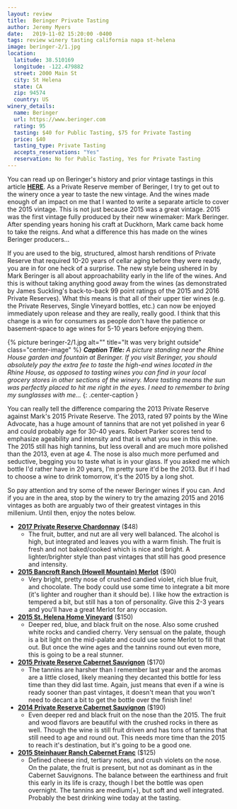 ```yaml
---
layout: review
title:  Beringer Private Tasting
author: Jeremy Myers
date:   2019-11-02 15:20:00 -0400
tags: review winery tasting california napa st-helena
image: beringer-2/1.jpg
location:
  latitude: 38.510169
  longitude: -122.479882
  street: 2000 Main St
  city: St Helena
  state: CA
  zip: 94574
  country: US
winery_details:
  name: Beringer
  url: https://www.beringer.com
  rating: 95
  tasting: $40 for Public Tasting, $75 for Private Tasting
  price: $40
  tasting_type: Private Tasting
  accepts_reservations: "Yes"
  reservation: No for Public Tasting, Yes for Private Tasting
---
```

You can read up on Beringer's history and prior vintage tastings in this article [**HERE**](https://www.winesbyjeremy.com/2018/09/08/beringer_private_tasting.html).  As a Private Reserve member of Beringer, I try to get out to the winery once a year to taste the new vintage.  And the wines made enough of an impact on me that I wanted to write a separate article to cover the 2015 vintage.  This is not just because 2015 was a great vintage.  2015 was the first vintage fully produced by their new winemaker: Mark Beringer.  After spending years honing his craft at Duckhorn, Mark came back home to take the reigns.  And what a difference this has made on the wines Beringer producers...

If you are used to the big, structured, almost harsh renditions of Private Reserve that required 10-20 years of cellar aging before they were ready, you are in for one heck of a surprise.  The new style being ushered in by Mark Beringer is all about approachability early in the life of the wines.  And this is without taking anything good away from the wines (as demonstrated by James Suckling's back-to-back 99 point ratings of the 2015 and 2016 Private Reserves).  What this means is that all of their upper tier wines (e.g. the Private Reserves, Single Vineyard bottles, etc.) can now be enjoyed immediately upon release and they are really, really good.  I think that this change is a win for consumers as people don't have the patience or basement-space to age wines for 5-10 years before enjoying them.  

{% picture beringer-2/1.jpg alt="" title="It was very bright outside" class="center-image" %}
***Caption Title:*** *A picture standing near the Rhine House garden and fountain at Beringer.  If you visit Beringer, you should absolutely pay the extra fee to taste the high-end wines located in the Rhine House, as opposed to tasting wines you can find in your local grocery stores in other sections of the winery.  More tasting means the sun was perfectly placed to hit me right in the eyes.  I need to remember to bring my sunglasses with me...*
{: .center-caption }

You can really tell the difference comparing the 2013 Private Reserve against Mark's 2015 Private Reserve.  The 2013, rated 97 points by the Wine Advocate, has a huge amount of tannins that are not yet polished in year 6 and could probably age for 30-40 years.  Robert Parker scores tend to emphasize ageability and intensity and that is what you see in this wine.  The 2015 still has high tannins, but less overall and are much more polished than the 2013, even at age 4.  The nose is also much more perfumed and seductive, begging you to taste what is in your glass.  If you asked me which bottle I'd rather have in 20 years, I'm pretty sure it'd be the 2013.  But if I had to choose a wine to drink tomorrow, it's the 2015 by a long shot.

So pay attention and try some of the newer Beringer wines if you can.  And if you are in the area, stop by the winery to try the amazing 2015 and 2016 vintages as both are arguably two of their greatest vintages in this millenium.  Until then, enjoy the notes below.

* [**2017 Private Reserve Chardonnay**](https://www.beringer.com/wines/private-reserve/chardonnay-napa-valley/2017) ($48)
  * The fruit, butter, and nut are all very well balanced.  The alcohol is high, but integrated and leaves you with a warm finish.  The fruit is fresh and not baked/cooked which is nice and bright.  A lighter/brighter style than past vintages that still has good presence and intensity.
* [**2015 Bancroft Ranch (Howell Mountain) Merlot**](https://www.beringer.com/wines/distinction-series/bancroft-ranch-merlot/2015) ($90)
  * Very bright, pretty nose of crushed candied violet, rich blue fruit, and chocolate.  The body could use some time to integrate a bit more (it's lighter and rougher than it should be).  I like how the extraction is tempered a bit, but still has a ton of personality.  Give this 2-3 years and you'll have a great Merlot for any occasion.
* [**2015 St. Helena Home Vineyard**](https://www.beringer.com/wines/single-vineyard/home-vineyard-cab/2015) ($150)
  * Deeper red, blue, and black fruit on the nose.  Also some crushed white rocks and candied cherry.  Very sensual on the palate, though is a bit light on the mid-palate and could use some Merlot to fill that out.  But once the wine ages and the tannins round out even more, this is going to be a real stunner.
* [**2015 Private Reserve Cabernet Sauvignon**](https://www.beringer.com/wines/private-reserve/cabernet-napa-valley/2015) ($170)
  * The tannins are harsher than I remember last year and the aromas are a little closed, likely meaning they decanted this bottle for less time than they did last time.  Again, just means that even if a wine is ready sooner than past vintages, it doesn't mean that you won't need to decant a bit to get the bottle over the finish line!
* [**2014 Private Reserve Cabernet Sauvignon**](https://www.beringer.com/wines/private-reserve/cabernet-napa-valley/2014) ($190)
  * Even deeper red and black fruit on the nose than the 2015.  The fruit and wood flavors are beautiful with the crushed rocks in there as well.  Though the wine is still fruit driven and has tons of tannins that still need to age and round out.  This needs more time than the 2015 to reach it's destination, but it's going to be a good one.
* [**2015 Steinhauer Ranch Cabernet Franc**](https://www.beringer.com/wines/single-vineyard/steinhauer-ranch-cabfranc/2015) ($125)
  * Defined cheese rind, tertiary notes, and crush violets on the nose.  On the palate, the fruit is present, but not as dominant as in the Cabernet Sauvignons.  The balance between the earthiness and fruit this early in its life is crazy, though I bet the bottle was open overnight.  The tannins are medium(+), but soft and well integrated.  Probably the best drinking wine today at the tasting.
